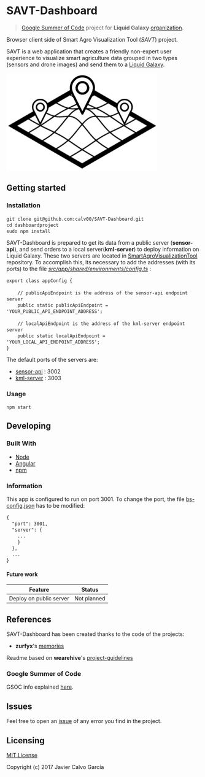 # SAVT-Dashboard
> [Google Summer of Code](https://developers.google.com/open-source/gsoc/) project for **Liquid Galaxy** [organization](https://github.com/LiquidGalaxyLAB).

Browser client side of Smart Agro Visualization Tool (*SAVT*) project.

SAVT is a web application that creates a friendly non-expert user experience to visualize smart agriculture data grouped in two types (sensors and drone images) and send them to a [Liquid Galaxy](https://github.com/LiquidGalaxy/liquid-galaxy/wiki).

![SAVT Logo](./src/assets/SAVT-icon.png)

## Getting started

### Installation

```shell
git clone git@github.com:calv00/SAVT-Dashboard.git
cd dashboardproject
sudo npm install
```
SAVT-Dashboard is prepared to get its data from a public server (**sensor-api**), and send orders to a local server(**kml-server**) to deploy information on Liquid Galaxy. These two servers are located in [SmartAgroVisualizationTool](https://github.com/calv00/SmartAgroVisualizationTool) repository. To accomplish this, its necessary to add the addresses (with its ports) to the file [*src/app/shared/environments/config.ts*](https://github.com/calv00/SAVT-Dashboard/blob/master/src/app/shared/environments/config.ts) :
```
export class appConfig {

    // publicApiEndpoint is the address of the sensor-api endpoint server
    public static publicApiEndpoint = 'YOUR_PUBLIC_API_ENDPOINT_ADDRESS';

    // localApiEndpoint is the address of the kml-server endpoint server
    public static localApiEndpoint = 'YOUR_LOCAL_API_ENDPOINT_ADDRESS';
}
```

 The default ports of the servers are:
- [sensor-api](https://github.com/calv00/SmartAgroVisualizationTool/tree/master/sensor-api) : 3002
- [kml-server](https://github.com/calv00/SmartAgroVisualizationTool/tree/master/kml-server) : 3003

### Usage

```shell
npm start
```

## Developing

### Built With
- [Node](https://nodejs.org/)
- [Angular](https://angular.io/)
- [npm](https://www.npmjs.com/)

### Information
This app is configured to run on port 3001. To change the port, the file [bs-config.json](https://github.com/calv00/SAVT-Dashboard/blob/master/bs-config.json) has to be modified:
```
{
  "port": 3001,
  "server": {
    ...
    }
  },
  ...
}
```

#### Future work
| Feature                   | Status      |
| ------------------------- | ----------- |
| Deploy on public server   | Not planned |

## References

SAVT-Dashboard has been created thanks to the code of the projects:
- **zurfyx**'s [memories](https://github.com/zurfyx/memories)

Readme based on **wearehive**'s [project-guidelines](https://github.com/wearehive/project-guidelines)

### Google Summer of Code
GSOC info explained [here](https://github.com/calv00/SAVT-Dashboard/blob/master/docs/GSOC17.md).

## Issues
Feel free to open an [issue](https://github.com/calv00/SAVT-Dashboard/issues) of any error you find in the project. 

## Licensing

[MIT License](https://github.com/calv00/SAVT-Dashboard/blob/master/LICENSE)

Copyright (c) 2017 Javier Calvo García